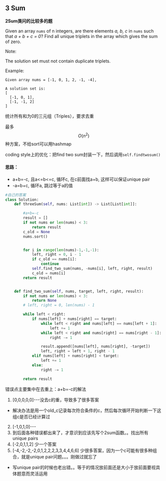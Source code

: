 ## 3 Sum

**2Sum类问的比较多的题**

Given an array `nums` of n integers, are there elements _a, b, c_ in `nums` such that _a + b + c = 0_? Find all unique triplets in the array which gives the sum of zero.

Note:

The solution set must not contain duplicate triplets.

Example:

```
Given array nums = [-1, 0, 1, 2, -1, -4],

A solution set is:
[
  [-1, 0, 1],
  [-1, -1, 2]
]
```

统计所有和为0的三元组（Triples），要求去重

最多$$O(n^2)$$种方案，不给sort可以用hashmap

coding style上的优化：把find two sum封装一下，然后调用`self.findtwosum()`

#### 思路：

* a+b=-c, 且a&lt;=b&lt;=c, 循环c, 在c前面找a+b, 这样可以保证unique pair
* -a=b+c, 循环a, 跳过等于a的值

```py
#自己的答案
class Solution:
    def threeSum(self, nums: List[int]) -> List[List[int]]:

        #a+b=-c
        result = []
        if not nums or len(nums) < 3:
            return result
        c_old = None
        nums.sort()


        for i in range(len(nums)-1,-1,-1):
            left, right = 0, i - 1
            if c_old == nums[i]:
                continue
            self.find_two_sum(nums, -nums[i], left, right, result)
            c_old = nums[i]
        return result


    def find_two_sum(self, nums, target, left, right, result):
        if not nums or len(nums) < 3:
            return None
        # left, right = 0, len(nums) - 1

        while left < right:
            if nums[left] + nums[right] == target:
                while left < right and nums[left] == nums[left + 1]:
                    left += 1
                while left < right and nums[right] == nums[right - 1]:
                    right -= 1

                result.append([nums[left], nums[right], -target])
                left, right = left + 1, right - 1
            elif nums[left] + nums[right] < target:
                left += 1
            else:
                right -= 1

        return result
```

错误点主要集中在去重上：a+b=-c的解法  
 1. \[0,0,0,0,0\]---没去c的重，导致多了很多答案

   * 解决办法是用一个old\_c记录每次符合条件的c，然后每次循环开始判断一下这组c是否已经计算过 
2. \[-1,0,1,0\]---  
3. 到后面各种错误都出来了，才意识到应该先写个2sum函数。。找出所有unique pairs
4. \[-2,0,1,1,2\] 少一个答案  
5. \[-4,-2,-2,-2,0,1,2,2,2,3,3,4,4,6,6\] 少很多答案，因为一个c可能有很多种组合，就是unique pair问题。。。刚做过就忘了  

 * 写unique pair的时候也老出错。。等于的情况放前面还是大小于放前面要视具体题意而灵活运用



